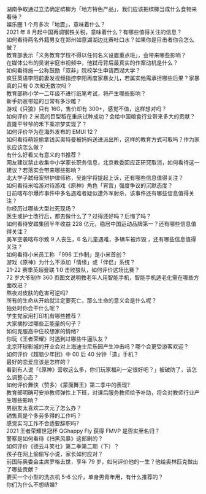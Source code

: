 湖南争取通过立法确定槟榔为「地方特色产品」，我们应该把槟榔当成什么食物来看待？  
娱乐圈 1 个月多次「地震」，意味着什么？  
2021 年 8 月起中国再调钢铁关税，意味着什么？有哪些值得关注的信息？  
如何看待两名外籍男女在郑州如意湖湖边比赛吐口水？如果你是目击者你会怎么做？  
教育部表示「义务教育学校不得以任何名义设置重点班」，会带来哪些影响？  
在媒体公布的吴谢宇庭审视频中，他弑母背后最真实的作案动机是什么？  
如何看待施一公称鼓励「双非」院校学生申请西湖大学？  
疯狂英语李阳前妻发视频指控李阳再度家暴女儿，若属实他需承担哪些后果？家暴真的只有 0 次和无数次吗？  
教育部称小学一二年级不进行纸笔考试，将产生哪些影响？  
新手奶爸带娃的日常有多沙雕？  
游戏《只狼》只有 16G，售价却有 300+，感觉不值，这样想对吗？  
如何评价 2 米高的巨型稻在重庆试种成功？会给中国粮食行业带来多大的贡献？袁隆平爷爷的禾下乘凉梦实现了？  
如何评价华为在海外发布的 EMUI 12？  
如何看待萌娃偷拿钱买奥特曼被妈妈送进派出所，这样的教育方式可取吗？作为家长应该怎么做？  
有什么好看又有意义的书推荐？  
网友建议禁止收集中小学家长职务信息，北京教委回应正研究取消，如何看待这一建议？若落实会带来哪些影响？  
北大学子弑母案辩护律师称，吴谢宇将提起上诉，还有哪些信息值得关注？  
如何看待米哈游对待游戏《原神》角色「宵宫」强度争议的沉默态度？  
日前喀布尔爆炸事件中多名遇难者疑似遭外军射杀，该事件还有哪些信息值得关注？  
你经历过哪些大型社死现场？  
医生或护士改行后，都去做什么了？过得还好吗？后悔了吗？  
如何看待安踏集团半年收益 228 亿元，稳居中国运动品牌第一？还有哪些信息值得关注？  
美军空袭喀布尔致 9 人丧生，6 名儿童遇难，多辆车被炸毁 ，还有哪些信息值得关注？  
如何看待小米员工称 「996 工作制」是小米首创？  
游戏《原神》为什么不添加「情缘」或「伴侣」系统？  
21-22 赛季英超曼联 1:0 击败狼队，如何评价这场比赛？  
72 岁大爷制作 360 页图文说明教老年人用智能手机，智能手机适老化需在哪些方面改进？  
熬夜对皮肤的危害可逆吗?  
所有的生命从开始就注定要死亡，那么生命的意义会是什么呢？  
独处时你会干什么呢？  
学生党家用打印机有哪些推荐？  
大家摘抄过哪些正能量的句子？  
如何克服高中住校想家的情绪?  
你玩《王者荣耀》时遇到过哪些牛逼队友？  
北京环球影城的开业会对上海迪士尼乐园产生冲击吗？哪个会更受游客欢迎？  
如何评价《超脑少年团》中 00 后 40 分钟「造」手机？  
最好的恋爱应该是怎样的？  
看到有人说「《原神》营收这么多，你们玩家福利一定很好吧？」被破防了，该怎么调整心态？  
如何评价舞侠（赞多）《蒙面舞王》第二季中的表现?  
教育部明确可安排教师弹性上下班，对课后服务教师给予补助，将会对教师行业产生哪些影响？  
男朋友太喜欢二次元了怎么办？  
销售真是个多劳多得的工作吗？  
感觉实习工作不合适要辞职吗?  
2021 王者荣耀世冠杯 QGhappy Fly 获得 FMVP 是否实至名归？  
警察是如何看待《扫黑风暴》这部剧的？  
如何评价《德云斗笑社》第二季第二期（下）？  
孩子在网上偷偷写小说，家长如何应对？  
前国际奥委会主席罗格去世，享年 79 岁，如何评价他的一生？他给奥林匹克做出了哪些贡献？  
要买一个小型的洗衣机 5-6 公斤，单身男青年用，有什么推荐的？  
你们为什么不想结婚?  
